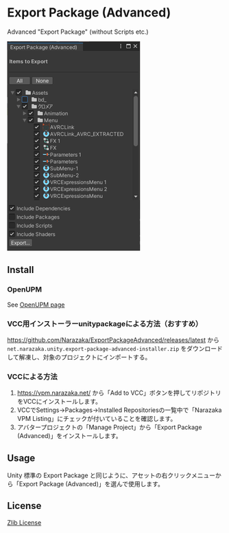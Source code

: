 # Export Package (Advanced)

Advanced "Export Package" (without Scripts etc.)

![Screenshot](doc~/ExportPackageAdvanced.png)

## Install

### OpenUPM

See [OpenUPM page](https://openupm.com/packages/net.narazaka.unity.export-package-advanced/)

### VCC用インストーラーunitypackageによる方法（おすすめ）

https://github.com/Narazaka/ExportPackageAdvanced/releases/latest から `net.narazaka.unity.export-package-advanced-installer.zip` をダウンロードして解凍し、対象のプロジェクトにインポートする。

### VCCによる方法

1. https://vpm.narazaka.net/ から「Add to VCC」ボタンを押してリポジトリをVCCにインストールします。
2. VCCでSettings→Packages→Installed Repositoriesの一覧中で「Narazaka VPM Listing」にチェックが付いていることを確認します。
3. アバタープロジェクトの「Manage Project」から「Export Package (Advanced)」をインストールします。

## Usage

Unity 標準の Export Package と同じように、アセットの右クリックメニューから「Export Package (Advanced)」を選んで使用します。

## License

[Zlib License](LICENSE.txt)
